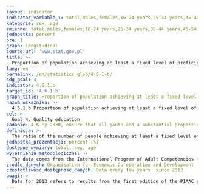 ```yaml
---
layout: indicator
indicator_variable_1: total,males,females,16-24 years,25-34 years,35-44 years,45-54 years,55-65 years
kategorie: sex, age
zmienne: total,males,females;16-24 years,25-34 years,35-44 years,45-54 years,55-65 years
jednostka: percent
pre: 1
graph: longitudinal
source_url: 'www.stat.gov.pl'
title: >-
  Proportion of population achieving at least a fixed level of proficiency in functional numeracy
lang: en
permalink: /en/statistics_glob/4-6-1-b/
sdg_goal: 4
indicator: 4.6.1.b
target_id: '4.6.1.b'
graph_title: Proportion of population achieving at least a fixed level of proficiency in functional numeracy
nazwa_wskaznika: >-
  4.6.1.b Proportion of population achieving at least a fixed level of proficiency in functional numeracy
cel: >-
  Goal 4. Quality education
zadanie: 4.6 By 2030, ensure that all youth and a substantial proportion of adults, both men and women, achieve literacy and numeracy
definicja: >-
  The ratio of the number of people achieving at least a fixed level of proficiency in functional numeracy (minimum level 2) to the total number of people covered by the study.
jednostka_prezentacji: percent [%]
dostepne_wymiary: total, sex, age
wyjasnienia_metodologiczne: >-
  The data comes from the International Program of Adult Competencies (PIAAC).The PIAAC study allows for directly measurement of three competencies: literacy  numeracy  ability to solve problems in technology-rich environments. In addition, PIAAC provides information about the relationship between skills and intensity of their use, education, educational activity and labor market situation.International Program of Adult Competencies is coordinated internationally by the Organization for Economic Co-operation and Development (OECD) and in Poland by the Institute for Educational Research. A representative of the Ministry of National Education represented Poland in a Board of Participating Countries, e.i. in a group that manages the development, implementation and monitoring of the study.In the first round of the PIAAC study (2008-2013) 24 countries were participating, out of which 22 are OECD members. A total of 166 thousand persons aged 16-65 were examined (including 9.4 thousand in Poland). Work on the study concept was undertaken in 2008. In most countries, the study covered the period from August 2011 to March 2012. Publication of results and completion of the first round of PIAAC took place in October 2013. The second round of study (2012-2016) covered 9 further countries and its results were announced in June 2016. Currently, the third round of study (2016-2019) is underway, which will concern the next 6 countries.and its results (international report and datasets) will be published in October 2023.The PIAAC study adopted a contractual scale of competence ranging from 0 to 500 points. This scale has been divided into: 6 skill levels (1 to 5 and below 1) - in terms of literacy and numeracy  4 skill levels (1 to 3 and 1 below) - in terms of ability to solve problems in technology-rich environments. The higher the level, the better the skill. People with the highest level of understanding of text or mathematical reasoning are assigned 4 or 5 skill levels, and in terms of solving problems in technology-rich environments - level 3. In both cases, people with the weakest results are classified as 1 or less than 1.
zrodlo_danych: Organisation for Economic Co-operation and Development
czestotliwosc_dostępnosc_danych: Data every few years  since 2013
uwagi: >-
  Data for 2013 refers to results from the first edition of the PIAAC study, supplemented with data from the second round (in 2016).
---
```

